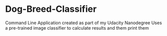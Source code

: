 # Dog-Breed-Classifier
Command Line Application created as part of my Udacity Nanodegree
Uses a pre-trained image classifier to calculate results and them print them
